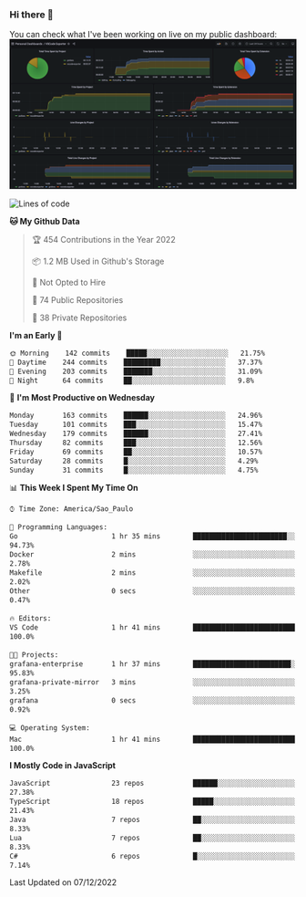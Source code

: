 ### Hi there 👋

<!--
**guicaulada/guicaulada** is a ✨ _special_ ✨ repository because its `README.md` (this file) appears on your GitHub profile.

Here are some ideas to get you started:

- 🔭 I’m currently working on ...
- 🌱 I’m currently learning ...
- 👯 I’m looking to collaborate on ...
- 🤔 I’m looking for help with ...
- 💬 Ask me about ...
- 📫 How to reach me: ...
- 😄 Pronouns: ...
- ⚡ Fun fact: ...
-->

You can check what I've been working on live on my public dashboard:
[![Grafana dashboard](./img/dashboard.png)](https://guicaulada.grafana.net/public-dashboards/e00f2ad838544b02826e8c075c05df45?orgId=1&refresh=30s)

<!--START_SECTION:waka-->
![Lines of code](https://img.shields.io/badge/From%20Hello%20World%20I%27ve%20Written-2.6%20million%20lines%20of%20code-blue)

**🐱 My Github Data** 

> 🏆 454 Contributions in the Year 2022
 > 
> 📦 1.2 MB Used in Github's Storage 
 > 
> 🚫 Not Opted to Hire
 > 
> 📜 74 Public Repositories 
 > 
> 🔑 38 Private Repositories  
 > 
**I'm an Early 🐤** 

```text
🌞 Morning    142 commits    █████░░░░░░░░░░░░░░░░░░░░   21.75% 
🌆 Daytime    244 commits    █████████░░░░░░░░░░░░░░░░   37.37% 
🌃 Evening    203 commits    ███████░░░░░░░░░░░░░░░░░░   31.09% 
🌙 Night      64 commits     ██░░░░░░░░░░░░░░░░░░░░░░░   9.8%

```
📅 **I'm Most Productive on Wednesday** 

```text
Monday       163 commits    ██████░░░░░░░░░░░░░░░░░░░   24.96% 
Tuesday      101 commits    ███░░░░░░░░░░░░░░░░░░░░░░   15.47% 
Wednesday    179 commits    ██████░░░░░░░░░░░░░░░░░░░   27.41% 
Thursday     82 commits     ███░░░░░░░░░░░░░░░░░░░░░░   12.56% 
Friday       69 commits     ██░░░░░░░░░░░░░░░░░░░░░░░   10.57% 
Saturday     28 commits     █░░░░░░░░░░░░░░░░░░░░░░░░   4.29% 
Sunday       31 commits     █░░░░░░░░░░░░░░░░░░░░░░░░   4.75%

```


📊 **This Week I Spent My Time On** 

```text
⌚︎ Time Zone: America/Sao_Paulo

💬 Programming Languages: 
Go                       1 hr 35 mins        ███████████████████████░░   94.73% 
Docker                   2 mins              ░░░░░░░░░░░░░░░░░░░░░░░░░   2.78% 
Makefile                 2 mins              ░░░░░░░░░░░░░░░░░░░░░░░░░   2.02% 
Other                    0 secs              ░░░░░░░░░░░░░░░░░░░░░░░░░   0.47%

🔥 Editors: 
VS Code                  1 hr 41 mins        █████████████████████████   100.0%

🐱‍💻 Projects: 
grafana-enterprise       1 hr 37 mins        ████████████████████████░   95.83% 
grafana-private-mirror   3 mins              ░░░░░░░░░░░░░░░░░░░░░░░░░   3.25% 
grafana                  0 secs              ░░░░░░░░░░░░░░░░░░░░░░░░░   0.92%

💻 Operating System: 
Mac                      1 hr 41 mins        █████████████████████████   100.0%

```

**I Mostly Code in JavaScript** 

```text
JavaScript               23 repos            ██████░░░░░░░░░░░░░░░░░░░   27.38% 
TypeScript               18 repos            █████░░░░░░░░░░░░░░░░░░░░   21.43% 
Java                     7 repos             ██░░░░░░░░░░░░░░░░░░░░░░░   8.33% 
Lua                      7 repos             ██░░░░░░░░░░░░░░░░░░░░░░░   8.33% 
C#                       6 repos             █░░░░░░░░░░░░░░░░░░░░░░░░   7.14%

```



 Last Updated on 07/12/2022
<!--END_SECTION:waka-->
